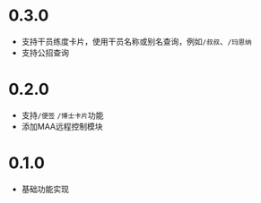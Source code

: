 # 0.3.0
* 支持干员练度卡片，使用干员名称或别名查询，例如`/叔叔`、`/玛恩纳`
* 支持公招查询

# 0.2.0
* 支持`/便签` `/博士卡片`功能
* 添加MAA远程控制模块

# 0.1.0
* 基础功能实现